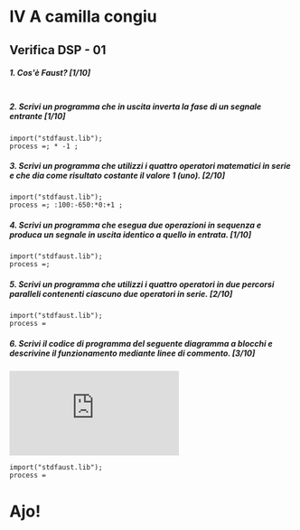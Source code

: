 # IV A camilla congiu

## Verifica DSP - 01

##### 1. Cos'è Faust? [1/10]

```faust è un linguaggio di programmazione testuale e funzionale. 
```

##### 2. Scrivi un programma che in uscita inverta la fase di un segnale entrante [1/10]

```
import("stdfaust.lib");
process =; * -1 ; 
```

##### 3. Scrivi un programma che utilizzi i quattro operatori matematici in serie e che dia come risultato costante il valore 1 (_uno_). [2/10]

```
import("stdfaust.lib");
process =; :100:-650:*0:+1 ; 
```

##### 4. Scrivi un programma che esegua due operazioni in sequenza e produca un segnale in uscita identico a quello in entrata. [1/10]

```
import("stdfaust.lib");
process =;
```

##### 5. Scrivi un programma che utilizzi i quattro operatori in due percorsi paralleli contenenti ciascuno due operatori in serie. [2/10]

```
import("stdfaust.lib");
process =
```

##### 6. Scrivi il codice di programma del seguente diagramma a blocchi e descrivine il funzionamento mediante linee di commento. [3/10]

![quattro somme parallele](https://github.com/LSSN/2019-11-21-2A-DSP/blob/master/process.pdf)

```
import("stdfaust.lib");
process =
```


# Ajo!
